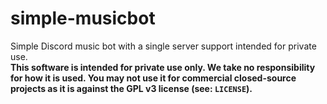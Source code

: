 # simple-musicbot
Simple Discord music bot with a single server support intended for private use.<br>
**This software is intended for private use only. We take no responsibility for how it is used. You may not use it for commercial closed-source projects as it is against the GPL v3 license (see: `LICENSE`).**
